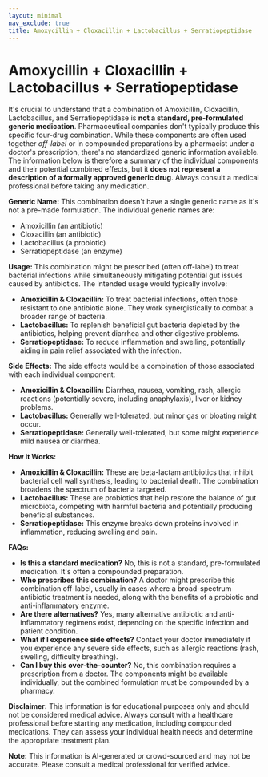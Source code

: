 ```yaml
---
layout: minimal
nav_exclude: true
title: Amoxycillin + Cloxacillin + Lactobacillus + Serratiopeptidase
---
```


# Amoxycillin + Cloxacillin + Lactobacillus + Serratiopeptidase

It's crucial to understand that a combination of Amoxicillin, Cloxacillin, Lactobacillus, and Serratiopeptidase is **not a standard, pre-formulated generic medication**.  Pharmaceutical companies don't typically produce this specific four-drug combination.  While these components are often used together *off-label* or in compounded preparations by a pharmacist under a doctor's prescription, there's no standardized generic information available.  The information below is therefore a summary of the individual components and their potential combined effects, but it **does not represent a description of a formally approved generic drug**.  Always consult a medical professional before taking any medication.


**Generic Name:**  This combination doesn't have a single generic name as it's not a pre-made formulation. The individual generic names are:

* Amoxicillin (an antibiotic)
* Cloxacillin (an antibiotic)
* Lactobacillus (a probiotic)
* Serratiopeptidase (an enzyme)

**Usage:**  This combination might be prescribed (often off-label) to treat bacterial infections while simultaneously mitigating potential gut issues caused by antibiotics.  The intended usage would typically involve:

* **Amoxicillin & Cloxacillin:** To treat bacterial infections, often those resistant to one antibiotic alone.  They work synergistically to combat a broader range of bacteria.
* **Lactobacillus:** To replenish beneficial gut bacteria depleted by the antibiotics, helping prevent diarrhea and other digestive problems.
* **Serratiopeptidase:** To reduce inflammation and swelling, potentially aiding in pain relief associated with the infection.


**Side Effects:** The side effects would be a combination of those associated with each individual component:

* **Amoxicillin & Cloxacillin:** Diarrhea, nausea, vomiting, rash, allergic reactions (potentially severe, including anaphylaxis), liver or kidney problems.
* **Lactobacillus:** Generally well-tolerated, but minor gas or bloating might occur.
* **Serratiopeptidase:** Generally well-tolerated, but some might experience mild nausea or diarrhea.


**How it Works:**

* **Amoxicillin & Cloxacillin:** These are beta-lactam antibiotics that inhibit bacterial cell wall synthesis, leading to bacterial death.  The combination broadens the spectrum of bacteria targeted.
* **Lactobacillus:** These are probiotics that help restore the balance of gut microbiota, competing with harmful bacteria and potentially producing beneficial substances.
* **Serratiopeptidase:** This enzyme breaks down proteins involved in inflammation, reducing swelling and pain.


**FAQs:**

* **Is this a standard medication?** No, this is not a standard, pre-formulated medication. It's often a compounded preparation.
* **Who prescribes this combination?**  A doctor might prescribe this combination off-label, usually in cases where a broad-spectrum antibiotic treatment is needed, along with the benefits of a probiotic and anti-inflammatory enzyme.
* **Are there alternatives?**  Yes, many alternative antibiotic and anti-inflammatory regimens exist, depending on the specific infection and patient condition.
* **What if I experience side effects?** Contact your doctor immediately if you experience any severe side effects, such as allergic reactions (rash, swelling, difficulty breathing).
* **Can I buy this over-the-counter?** No, this combination requires a prescription from a doctor.  The components might be available individually, but the combined formulation must be compounded by a pharmacy.


**Disclaimer:** This information is for educational purposes only and should not be considered medical advice.  Always consult with a healthcare professional before starting any medication, including compounded medications.  They can assess your individual health needs and determine the appropriate treatment plan.


**Note:** This information is AI-generated or crowd-sourced and may not be accurate. Please consult a medical professional for verified advice.